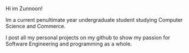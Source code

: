 Hi im Zunnoon! 

Im a current penultimate year undergraduate student studying Computer Science and Commerce.

I post all my personal projects on my github to show my passion for Software Engineering and programming as a whole.
